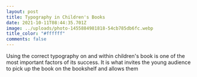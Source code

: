 ```yaml
---
layout: post
title: Typography in Children's Books
date: 2021-10-11T08:44:35.701Z
image: ../uploads/photo-1455884981818-54cb785db6fc.webp
title_color: "#ffffff"
comments: false
---
```

Using the correct typography on and within children's book is one of the most important factors of its success. It is what invites the young audience to pick up the book on the bookshelf and allows them